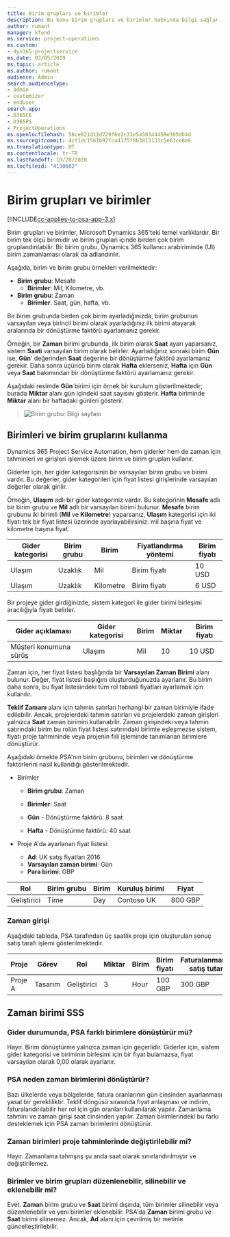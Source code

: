 ```yaml
---
title: Birim grupları ve birimler
description: Bu konu birim grupları ve birimler hakkında bilgi sağlar.
author: rumant
manager: kfend
ms.service: project-operations
ms.custom:
- dyn365-projectservice
ms.date: 03/05/2019
ms.topic: article
ms.author: rumant
audience: Admin
search.audienceType:
- admin
- customizer
- enduser
search.app:
- D365CE
- D365PS
- ProjectOperations
ms.openlocfilehash: 58ce821d11d729f6e2c33e5a50344458e395db4d
ms.sourcegitcommit: 4cf1dc1561b92fca4175f0b3813133c5e63ce8e6
ms.translationtype: HT
ms.contentlocale: tr-TR
ms.lasthandoff: 10/28/2020
ms.locfileid: "4130602"
---
```

# <a name="unit-groups-and-units"></a>Birim grupları ve birimler

[!INCLUDE[cc-applies-to-psa-app-3.x](../includes/cc-applies-to-psa-app-3x.md)]

Birim grupları ve birimler, Microsoft Dynamics 365'teki temel varlıklardır. Bir birim tek ölçü birimidir ve birim grupları içinde birden çok birim gruplandırılabilir. Bir birim grubu, Dynamics 365 kullanıcı arabiriminde (UI) birim zamanlaması olarak da adlandırılır. 

Aşağıda, birim ve birim grubu örnekleri verilmektedir:
 
- **Birim grubu**: Mesafe 
    - **Birimler**: Mil, Kilometre, vb.
- **Birim grubu**: Zaman
    - **Birimler**: Saat, gün, hafta, vb. 

Bir birim grubunda birden çok birim ayarladığınızda, birim grubunun varsayılan veya birincil birimi olarak ayarladığınız ilk birimi atayarak aralarında bir dönüştürme faktörü ayarlamanız gerekir. 

Örneğin, bir **Zaman** birimi grubunda, ilk birim olarak **Saat** ayarı yaparsanız, sistem **Saati** varsayılan birim olarak belirler. Ayarladığınız sonraki birim **Gün** ise, **Gün**' değerinden **Saat** değerine bir dönüştürme faktörü ayarlamanız gerekir. Daha sonra üçüncü birim olarak **Hafta** eklerseniz, **Hafta** için **Gün** veya **Saat** bakımından bir dönüştürme faktörü ayarlamanız gerekir. 

Aşağıdaki resimde **Gün** birimi için örnek bir kurulum gösterilmektedir; burada **Miktar** alanı gün içindeki saat sayısını gösterir. **Hafta** biriminde **Miktar** alanı bir haftadaki günleri gösterir.

> ![Birim grubu: Bilgi sayfası](media/advanced-2.png)

## <a name="using-units-and-unit-groups"></a>Birimleri ve birim gruplarını kullanma

Dynamics 365 Project Service Automation, hem giderler hem de zaman için tahminleri ve girişleri işlemek üzere birim ve birim grupları kullanır. 

Giderler için, her gider kategorisinin bir varsayılan birim grubu ve birimi vardır. Bu değerler, gider kategorileri için fiyat listesi girişlerinde varsayılan değerler olarak girilir. 

Örneğin, **Ulaşım** adlı bir gider kategoriniz vardır. Bu kategorinin  **Mesafe** adlı bir birim grubu ve **Mil** adlı bir varsayılan birimi bulunur. **Mesafe** birim grubunu iki birimli (**Mil** ve **Kilometre**) yaparsanız, **Ulaşım** kategorisi için iki fiyatı tek bir fiyat listesi üzerinde ayarlayabilirsiniz: mil başına fiyat ve kilometre başına fiyat.

| Gider kategorisi  | Birim grubu  | Birim      | Fiyatlandırma yöntemi  | Birim fiyatı  |
|-------------------|---------------|-----------|-------------------|-------------------|
| Ulaşım           | Uzaklık      | Mil      | Birim fiyatı    | 10 USD            |
| Ulaşım           | Uzaklık      | Kilometre | Birim fiyatı    |  6 USD            |

Bir projeye gider girdiğinizde, sistem kategori ile gider birimi birleşimi aracılığıyla fiyatı belirler. 

| Gider açıklaması        | Gider kategorisi  | Birim  | Miktar  | Birim fiyatı   |
|----------------------------|---------------------|-------|-----------|----------------|
| Müşteri konumuna sürüş | Ulaşım             | Mil  | 10        | 10 USD         |

Zaman için, her fiyat listesi başlığında bir **Varsayılan Zaman Birimi** alanı bulunur. Değer, fiyat listesi başlığını oluşturduğunuzda ayarlanır. Bu birim daha sonra, bu fiyat listesindeki tüm rol tabanlı fiyatları ayarlamak için kullanılır.

**Teklif Zamanı** alanı için tahmin satırları herhangi bir zaman birimiyle ifade edilebilir. Ancak, projelerdeki tahmin satırları ve projelerdeki zaman girişleri yalnızca **Saat** zaman birimini kullanabilir. Zaman girişindeki veya tahmin satırındaki birim bu rolün fiyat listesi satırındaki birimle eşleşmezse sistem, fiyatı proje tahmininde veya projenin fiili işleminde tanımlanan birimlere dönüştürür.

Aşağıdaki örnekte PSA'nın birim grubunu, birimleri ve dönüştürme faktörlerini nasıl kullandığı gösterilmektedir.
- Birimler

   - **Birim grubu**: Zaman 
   - **Birimler**: Saat 
    
    - **Gün** - Dönüştürme faktörü: 8 saat       
    - **Hafta** - Dönüştürme faktörü: 40 saat  
        
- Proje A'da ayarlanan fiyat listesi:

    - **Ad**: UK satış fiyatları 2016 
    - **Varsayılan zaman birimi**: Gün 
    - **Para birimi**: GBP

| Rol      | Birim grubu | Birim | Kuruluş birimi | Fiyat   |
|-----------|------------|------|---------------------|---------|
| Geliştirici | Time       | Day  | Contoso UK          | 800 GBP |

### <a name="time-entry"></a>Zaman girişi

Aşağıdaki tabloda, PSA tarafından üç saatlik proje için oluşturulan sonuç satış tarafı işlemi gösterilmektedir.


| Proje   | Görev    | Rol      | Miktar | Birim  | Birim fiyatı | Faturalanmamış satış tutarı |
|-----------|---------|-----------|----------|-------|------------|-----------------------|
| Proje A | Tasarım  | Geliştirici | 3        | Hour  | 100 GBP    | 300 GBP               |

## <a name="time-unit-faq"></a>Zaman birimi SSS

### <a name="does-psa-convert-to-different-units-in-the-case-of-expenses"></a>Gider durumunda, PSA farklı birimlere dönüştürür mü?
Hayır. Birim dönüştürme yalnızca zaman için geçerlidir. Giderler için, sistem gider kategorisi ve biriminin birleşimi için bir fiyat bulamazsa, fiyat varsayılan olarak 0,00 olarak ayarlanır.

### <a name="why-does-psa-convert-time-units"></a>PSA neden zaman birimlerini dönüştürür?
Bazı ülkelerde veya bölgelerde, fatura oranlarının gün cinsinden ayarlanması yasal bir gerekliliktir. Teklif döngüsü sırasında fiyat anlaşması ve indirim, faturalandırılabilir her rol için gün oranları kullanılarak yapılır. Zamanlama tahmini ve zaman girişi saat cinsinden yapılır. Zaman birimlerindeki bu farkı desteklemek için PSA zaman birimlerini dönüştürür.

### <a name="can-time-units-be-changed-on-project-estimates"></a>Zaman birimleri proje tahminlerinde değiştirilebilir mi?
Hayır. Zamanlama tahmşnş şu anda saat olarak sınırlandırılmıştır ve değiştirilemez.

### <a name="can-units-and-unit-groups-be-edited-deleted-and-added"></a>Birimler ve birim grupları düzenlenebilir, silinebilir ve eklenebilir mi?
Evet. **Zaman** birim grubu ve **Saat** birimi dışında, tüm birimler silinebilir veya düzenlenebilir ve yeni birimler eklenebilir. PSA'da **Zaman** birimi grubu ve **Saat** birimi silinemez. Ancak, **Ad** alanı için çevrilmiş bir metinle güncelleştirilebilir.
